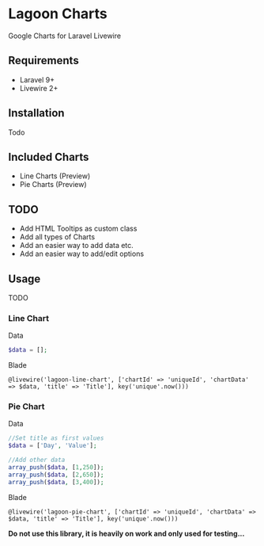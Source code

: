 # Lagoon Charts
Google Charts for Laravel Livewire

## Requirements

* Laravel 9+
* Livewire 2+

## Installation

Todo


## Included Charts

* Line Charts (Preview)
* Pie Charts (Preview)


## TODO

* Add HTML Tooltips as custom class
* Add all types of Charts
* Add an easier way to add data etc.
* Add an easier way to add/edit options


## Usage

TODO

### Line Chart

Data
```php
$data = [];
```

Blade
```
@livewire('lagoon-line-chart', ['chartId' => 'uniqueId', 'chartData' => $data, 'title' => 'Title'], key('unique'.now()))
```


### Pie Chart

Data
```php
//Set title as first values
$data = ['Day', 'Value'];

//Add other data
array_push($data, [1,250]);
array_push($data, [2,650]);
array_push($data, [3,400]);
```

Blade
```
@livewire('lagoon-pie-chart', ['chartId' => 'uniqueId', 'chartData' => $data, 'title' => 'Title'], key('unique'.now()))
```

**Do not use this library, it is heavily on work and only used for testing...**